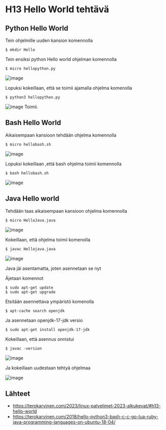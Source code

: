 # H13 Hello World tehtävä

## Python Hello World

Tein ohjelmille uuden kansion komennolla

    $ mkdir Hello

Tein ensiksi python Hello world ohjelman komennolla

    $ micro hellopython.py
    

![image](https://user-images.githubusercontent.com/112541753/224087752-d741af3a-8615-4e0c-aef2-4f4bb1a901c3.png)

Lopuksi kokeillaan, että se toimii ajamalla ohjelma komenolla

    $ python3 hellopython.py
    
![image](https://user-images.githubusercontent.com/112541753/224088703-f824ada0-356e-45a6-bd4e-a9eefc7d92a2.png)
Toimii.

## Bash Hello World

Aikaisempaan kansioon tehdään ohjelma komennolla

    $ micro hellobash.sh

![image](https://user-images.githubusercontent.com/112541753/224089322-e96cc05a-afe5-4edc-8dd3-acf9f0e80469.png)

Lopuksi kokeillaan ,että bash ohjelma toimii komennolla 

    $ bash hellobash.sh

![image](https://user-images.githubusercontent.com/112541753/224089645-20f1ff0e-5479-4488-927d-8920c6f4fbb8.png)

 
 ## Java Hello world
 
 Tehdään taas aikaisempaan kansioon ohjelma komennolla
 
    $ micro HelloJava.java
 
 ![image](https://user-images.githubusercontent.com/112541753/224090436-0992c0f4-0f8f-4bab-8cea-47c7a44edbd0.png)
 
 Kokeillaan, että ohjelma toimii komenolla
 
    $ javac Hellojava.java
    
![image](https://user-images.githubusercontent.com/112541753/224090772-e354b648-b759-436d-abd5-cb2254340635.png)

Java jäi asentamatta, joten asennetaan se nyt 

Ájetaan komennot

    $ sudo apt-get update
    $ sudo apt-get upgrade

Etsitään asennettava ympäristö komenolla 

    $ apt-cache search openjdk
    
Ja asennetaan openjdk-17-jdk versio

    $ sudo apt-get install openjdk-17-jdk

Kokeillaan, että asennus onnistui

    $ javac -version
 
 ![image](https://user-images.githubusercontent.com/112541753/224096449-6a9f7feb-0b26-415f-86f7-ac2e0b0f4e14.png)

Ja kokeillaan uudestaan tehtyä ohjelmaa

![image](https://user-images.githubusercontent.com/112541753/224100231-08dba3b1-65bc-475a-9792-3edcbbfa58ce.png)


## Lähteet

- https://terokarvinen.com/2023/linux-palvelimet-2023-alkukevat/#h13-hello-world
- https://terokarvinen.com/2018/hello-python3-bash-c-c-go-lua-ruby-java-programming-languages-on-ubuntu-18-04/
    
